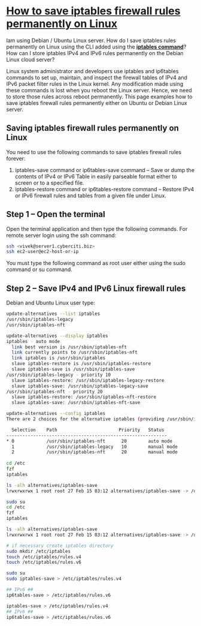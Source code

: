 # **[How to save iptables firewall rules permanently on Linux](https://www.cyberciti.biz/faq/how-to-save-iptables-firewall-rules-permanently-on-linux/)**

Iam using Debian / Ubuntu Linux server. How do I save iptables rules permanently on Linux using the CLI added using the **[iptables command](https://www.cyberciti.biz/tips/linux-iptables-examples.html)**? How can I store iptables IPv4 and IPv6 rules permanently on the Debian Linux cloud server?

Linux system administrator and developers use iptables and ip6tables commands to set up, maintain, and inspect the firewall tables of IPv4 and IPv6 packet filter rules in the Linux kernel. Any modification made using these commands is lost when you reboot the Linux server. Hence, we need to store those rules across reboot permanently. This page examples how to save iptables firewall rules permanently either on Ubuntu or Debian Linux server.

## Saving iptables firewall rules permanently on Linux

You need to use the following commands to save iptables firewall rules forever:

1. iptables-save command or ip6tables-save command – Save or dump the contents of IPv4 or IPv6 Table in easily parseable format either to screen or to a specified file.
2. iptables-restore command or ip6tables-restore command – Restore IPv4 or IPv6 firewall rules and tables from a given file under Linux.

## Step 1 – Open the terminal

Open the terminal application and then type the following commands. For remote server login using the ssh command:

```bash
ssh <vivek@server1.cyberciti.biz>
ssh ec2-user@ec2-host-or-ip
```

You must type the following command as root user either using the sudo command or su command.

## Step 2 – Save IPv4 and IPv6 Linux firewall rules

Debian and Ubuntu Linux user type:

```bash
update-alternatives --list iptables
/usr/sbin/iptables-legacy
/usr/sbin/iptables-nft

update-alternatives --display iptables   
iptables - auto mode
  link best version is /usr/sbin/iptables-nft
  link currently points to /usr/sbin/iptables-nft
  link iptables is /usr/sbin/iptables
  slave iptables-restore is /usr/sbin/iptables-restore
  slave iptables-save is /usr/sbin/iptables-save
/usr/sbin/iptables-legacy - priority 10
  slave iptables-restore: /usr/sbin/iptables-legacy-restore
  slave iptables-save: /usr/sbin/iptables-legacy-save
/usr/sbin/iptables-nft - priority 20
  slave iptables-restore: /usr/sbin/iptables-nft-restore
  slave iptables-save: /usr/sbin/iptables-nft-save

update-alternatives --config iptables     
There are 2 choices for the alternative iptables (providing /usr/sbin/iptables).

  Selection    Path                       Priority   Status
------------------------------------------------------------
* 0            /usr/sbin/iptables-nft      20        auto mode
  1            /usr/sbin/iptables-legacy   10        manual mode
  2            /usr/sbin/iptables-nft      20        manual mode
  
cd /etc
fzf
iptables

ls -alh alternatives/iptables-save
lrwxrwxrwx 1 root root 27 Feb 15 03:12 alternatives/iptables-save -> /usr/sbin/iptables-nft-save

sudo su
cd /etc
fzf
iptables

ls -alh alternatives/iptables-save
lrwxrwxrwx 1 root root 27 Feb 15 03:12 alternatives/iptables-save -> /usr/sbin/iptables-nft-save

# if necessary create iptables directory
sudo mkdir /etc/iptables
touch /etc/iptables/rules.v4 
touch /etc/iptables/rules.v6

sudo su
sudo iptables-save > /etc/iptables/rules.v4

## IPv6 ##
ip6tables-save > /etc/iptables/rules.v6

iptables-save > /etc/iptables/rules.v4
## IPv6 ##
ip6tables-save > /etc/iptables/rules.v6
```
